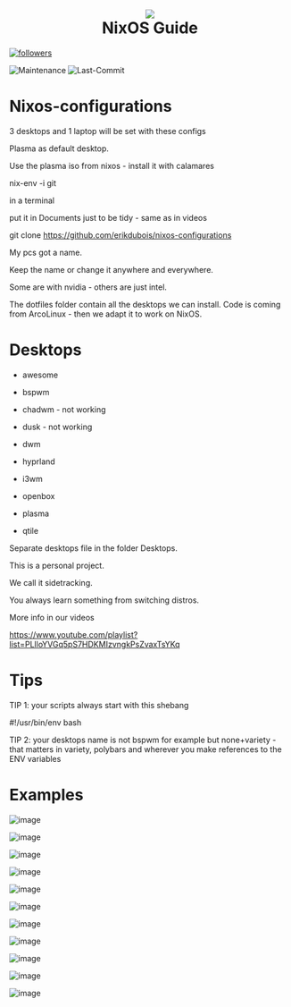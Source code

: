 <h1 align="center">
 <img src="https://user-images.githubusercontent.com/45159366/128645103-795eebbd-f853-47cc-8087-916dfd98347b.png">
  <br />
   NixOS Guide
</h1>

<a href="https://github.com/erikdubois?tab=followers">
         <img alt="followers" title="Follow for Updates" src="https://custom-icon-badges.demolab.com/github/followers/erikdubois?color=236ad3&labelColor=1155ba&style=for-the-badge&logo=person-add&label=Follow&logoColor=white"/></a> 

![Maintenance](https://img.shields.io/maintenance/yes/2024?style=for-the-badge)
![Last-Commit](https://img.shields.io/github/last-commit/erikdubois/nixos-configurations?style=for-the-badge)

# Nixos-configurations

3 desktops and 1 laptop will be set with these configs

Plasma as default desktop.

Use the plasma iso from nixos - install it with calamares

nix-env -i git 

in a terminal

put it in Documents just to be tidy - same as in videos

git clone https://github.com/erikdubois/nixos-configurations

My pcs got a name.

Keep the name or change it anywhere and everywhere.

Some are with nvidia - others are just intel.

The dotfiles folder contain all the desktops we can install. Code is coming from ArcoLinux - then we adapt it to work on NixOS.


# Desktops

 - awesome

 - bspwm

 - chadwm - not working

 - dusk - not working

 - dwm

 - hyprland

 - i3wm

 - openbox

 - plasma

 - qtile


Separate desktops file in the folder Desktops.


This is a personal project.

We call it sidetracking.

You always learn something from switching distros.

More info in our videos

https://www.youtube.com/playlist?list=PLlloYVGq5pS7HDKMIzvngkPsZvaxTsYKq

# Tips

TIP 1: your scripts always start with this shebang

#!/usr/bin/env bash

TIP 2: your desktops name is not bspwm for example but none+variety - that matters in variety, polybars and wherever you make references to the ENV variables



# Examples

![image](https://github.com/erikdubois/nixos-configurations/assets/10594806/9bd7360b-cd5b-40e6-b70a-9df9e0e0221f)

![image](https://github.com/erikdubois/nixos-configurations/assets/10594806/ea56ddbd-b15a-4cb9-b71e-b8a8ee9929a6)

![image](https://github.com/erikdubois/nixos-configurations/assets/10594806/75d587cb-2547-425a-8ba4-012bcfc238a1)

![image](https://github.com/erikdubois/nixos-configurations/assets/10594806/d3bb2eb7-39dd-4d4e-97a6-233ae02505d7)

![image](https://github.com/erikdubois/nixos-configurations/assets/10594806/bba78edc-7fdf-49d9-9692-5464e10ba075)

![image](https://github.com/erikdubois/nixos-configurations/assets/10594806/3a21ac3c-2b2f-45be-80e9-ee169bc78074)

![image](https://github.com/erikdubois/nixos-configurations/assets/10594806/e1d837ec-9d45-4836-a7a7-f924cfefadb2)

![image](https://github.com/erikdubois/nixos-configurations/assets/10594806/43da73a4-a261-4a74-823a-f63b187fa9f4)

![image](https://github.com/erikdubois/nixos-configurations/assets/10594806/d22bcd6d-6c1a-4af1-a0e8-46fb2ae1457e)

![image](https://github.com/erikdubois/nixos-configurations/assets/10594806/6e49cb93-24da-4ea1-935d-2cf20c615128)

![image](https://github.com/erikdubois/nixos-configurations/assets/10594806/c5ec03a5-a6fe-4310-bef6-06a4b8836f1d)









